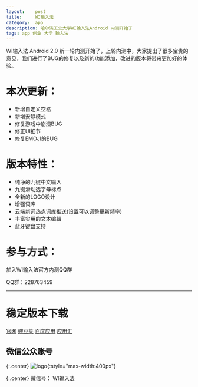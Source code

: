 ```yaml
---
layout:    post
title:     WI输入法
category:  app
description: 哈尔滨工业大学WI输入法Android 内测开始了
tags: app 创业 大学 输入法
---
```


WI输入法 Android 2.0 新一轮内测开始了，上轮内测中，大家提出了很多宝贵的意见，我们进行了BUG的修复以及新的功能添加，改进的版本将带来更加好的体验。

# 本次更新：

+ 新增自定义空格
+ 新增安静模式
+ 修复游戏中崩溃BUG
+ 修正UI细节
+ 修复EMOJI的BUG



# 版本特性：

+ 纯净的九键中文输入
+ 九键滑动选字母标点
+ 全新的LOGO设计
+ 增强词库
+ 云端新词热点词库推送(设置可以调整更新频率)
+ 丰富实用的文本编辑
+ 蓝牙键盘支持     


# 参与方式：

加入WI输入法官方内测QQ群

QQ群：228763459 

-----


# 稳定版本下载

[官网](http://wi.hit.edu.cn/im)  [豌豆荚](http://www.wandoujia.com/apps/com.hit.wi)
[百度应用](http://as.baidu.com/a/item?docid=5017540&f=web_alad_2_2) 
[应用汇](http://m.appchina.com/app/com.hit.wi)

## 微信公众账号

{:.center}
![logo](http://cdn4atleeon.qiniudn.com/image/app/2014/qcode_weixin.jpg){:style="max-width:400px"}

{:.center}
微信号： WI输入法

